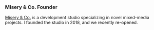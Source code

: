 ### Misery & Co. <span class="job-title">Founder</span>

[Misery & Co.](https://misery.co) is a development studio specializing in novel mixed-media projects. I founded the studio in 2018, and we recently re-opened.
